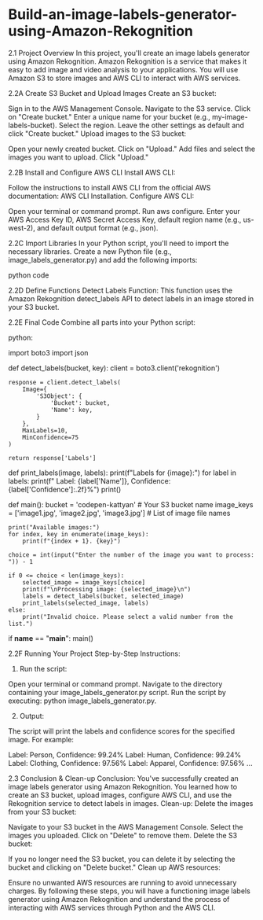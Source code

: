 # Build-an-image-labels-generator-using-Amazon-Rekognition

2.1 Project Overview
In this project, you'll create an image labels generator using Amazon Rekognition. Amazon Rekognition is a service that makes it easy to add image and video analysis to your applications. You will use Amazon S3 to store images and AWS CLI to interact with AWS services.

2.2A Create S3 Bucket and Upload Images
Create an S3 bucket:

Sign in to the AWS Management Console.
Navigate to the S3 service.
Click on "Create bucket."
Enter a unique name for your bucket (e.g., my-image-labels-bucket).
Select the region.
Leave the other settings as default and click "Create bucket."
Upload images to the S3 bucket:

Open your newly created bucket.
Click on "Upload."
Add files and select the images you want to upload.
Click "Upload."

2.2B Install and Configure AWS CLI
Install AWS CLI:

Follow the instructions to install AWS CLI from the official AWS documentation: AWS CLI Installation.
Configure AWS CLI:

Open your terminal or command prompt.
Run aws configure.
Enter your AWS Access Key ID, AWS Secret Access Key, default region name (e.g., us-west-2), and default output format (e.g., json).

2.2C Import Libraries
In your Python script, you'll need to import the necessary libraries. Create a new Python file (e.g., image_labels_generator.py) and add the following imports:

python code
    
2.2D Define Functions
Detect Labels Function:
This function uses the Amazon Rekognition detect_labels API to detect labels in an image stored in your S3 bucket.

2.2E Final Code
Combine all parts into your Python script:

python:

import boto3
import json

def detect_labels(bucket, key):
    client = boto3.client('rekognition')
    
    response = client.detect_labels(
        Image={
            'S3Object': {
                'Bucket': bucket,
                'Name': key,
            }
        },
        MaxLabels=10,
        MinConfidence=75
    )
    
    return response['Labels']

def print_labels(image, labels):
    print(f"Labels for {image}:")
    for label in labels:
        print(f"  Label: {label['Name']}, Confidence: {label['Confidence']:.2f}%")
    print()

def main():
    bucket = 'codepen-kattyan'  # Your S3 bucket name
    image_keys = ['image1.jpg', 'image2.jpg', 'image3.jpg']  # List of image file names

    print("Available images:")
    for index, key in enumerate(image_keys):
        print(f"{index + 1}. {key}")

    choice = int(input("Enter the number of the image you want to process: ")) - 1

    if 0 <= choice < len(image_keys):
        selected_image = image_keys[choice]
        print(f"\nProcessing image: {selected_image}\n")
        labels = detect_labels(bucket, selected_image)
        print_labels(selected_image, labels)
    else:
        print("Invalid choice. Please select a valid number from the list.")

if __name__ == "__main__":
    main()
    
2.2F Running Your Project
Step-by-Step Instructions:
1. Run the script:

Open your terminal or command prompt.
Navigate to the directory containing your image_labels_generator.py script.
Run the script by executing: python image_labels_generator.py.

2. Output:

The script will print the labels and confidence scores for the specified image. For example:

Label: Person, Confidence: 99.24%
Label: Human, Confidence: 99.24%
Label: Clothing, Confidence: 97.56%
Label: Apparel, Confidence: 97.56%
...

2.3 Conclusion & Clean-up
Conclusion:
You've successfully created an image labels generator using Amazon Rekognition.
You learned how to create an S3 bucket, upload images, configure AWS CLI, and use the Rekognition service to detect labels in images.
Clean-up:
Delete the images from your S3 bucket:

Navigate to your S3 bucket in the AWS Management Console.
Select the images you uploaded.
Click on "Delete" to remove them.
Delete the S3 bucket:

If you no longer need the S3 bucket, you can delete it by selecting the bucket and clicking on "Delete bucket."
Clean up AWS resources:

Ensure no unwanted AWS resources are running to avoid unnecessary charges.
By following these steps, you will have a functioning image labels generator using Amazon Rekognition and understand the process of interacting with AWS services through Python and the AWS CLI.
